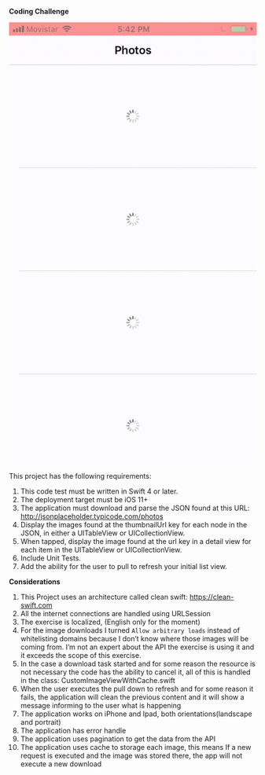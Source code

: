 **Coding Challenge**

![](demo.gif)

This project has the following requirements:

 1. This code test must be written in Swift 4 or later.
 2. The deployment target must be iOS 11+
 3. The application must download and parse the JSON found at this URL: http://jsonplaceholder.typicode.com/photos
 4. Display the images found at the thumbnailUrl key for each node in the JSON, in either a UITableView or UICollectionView.
 5. When tapped, display the image found at the url key in a detail view for each item in the UITableView or UICollectionView.
 6. Include Unit Tests.
 7. Add the ability for the user to pull to refresh your initial list view.

**Considerations**

 1. This Project uses an architecture called clean swift: https://clean-swift.com
 2. All the internet connections are handled using URLSession
 3. The exercise is localized, (English only for the moment)
 4. For the image downloads I turned  `Allow arbitrary loads`  instead of whitelisting domains because I don’t know where those images will be coming from. I’m not an expert about the API the exercise is using it and it exceeds the scope of this exercise.
 5. In the case a download task started and for some reason the resource is not necessary the code has the ability to cancel it, all of this is handled in the class: CustomImageViewWithCache.swift
 6. When the user executes the pull down to refresh and for some reason it fails, the application will clean the previous content and it will show a message informing to the user what is happening
 7. The application works on iPhone and Ipad, both orientations(landscape and portrait)
 8. The application has error handle
 9. The application uses pagination to get the data from the API
 10. The application uses cache to storage each image, this means If a new request is executed and the image was stored there, the app will not execute a new download 

